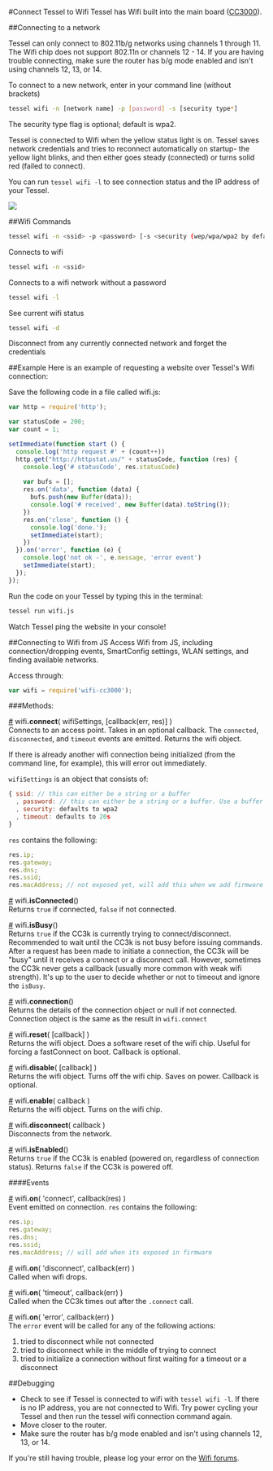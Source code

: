 #Connect Tessel to Wifi
Tessel has Wifi built into the main board ([CC3000](http://www.ti.com/lit/ds/symlink/cc3000.pdf)).

##Connecting to a network

Tessel can only connect to 802.11b/g networks using channels 1 through 11. The Wifi chip does not support 802.11n or channels 12 - 14. If you are having trouble connecting, make sure the router has b/g mode enabled and isn't using channels 12, 13, or 14.

To connect to a new network, enter in your command line (without brackets)

```.sh
tessel wifi -n [network name] -p [password] -s [security type*]
```

The security type flag is optional; default is wpa2.


Tessel is connected to Wifi when the yellow status light is on. Tessel saves network credentials and tries to reconnect automatically on startup- the yellow light blinks, and then either goes steady (connected) or turns solid red (failed to connect).

You can run `tessel wifi -l` to see connection status and the IP address of your Tessel.

<img src='https://s3.amazonaws.com/technicalmachine-assets/fre+assets/wifi.JPG'>

##Wifi Commands
```sh
tessel wifi -n <ssid> -p <password> [-s <security (wep/wpa/wpa2 by default)>]
```
Connects to wifi

```sh
tessel wifi -n <ssid>
```
Connects to a wifi network without a password

```sh
tessel wifi -l
```
See current wifi status

```sh
tessel wifi -d
```
Disconnect from any currently connected network and forget the credentials

##Example
Here is an example of requesting a website over Tessel's Wifi connection:

Save the following code in a file called wifi.js:

```js
var http = require('http');

var statusCode = 200;
var count = 1;

setImmediate(function start () {
  console.log('http request #' + (count++))
  http.get("http://httpstat.us/" + statusCode, function (res) {
    console.log('# statusCode', res.statusCode)
    
    var bufs = [];
    res.on('data', function (data) {
      bufs.push(new Buffer(data));
      console.log('# received', new Buffer(data).toString());
    })
    res.on('close', function () {
      console.log('done.');
      setImmediate(start);
    })
  }).on('error', function (e) {
    console.log('not ok -', e.message, 'error event')
    setImmediate(start);
  });
});
```

Run the code on your Tessel by typing this in the terminal:

```sh
tessel run wifi.js
```
Watch Tessel ping the website in your console!


##Connecting to Wifi from JS
Access Wifi from JS, including connection/dropping events, SmartConfig settings, WLAN settings, and finding available networks.

Access through:

```js
var wifi = require('wifi-cc3000');
```

###Methods:

&#x20;<a href="#api-wifi-connect-wifiSettings-callback-err-res" name="api-wifi-connect-wifiSettings-callback-err-res">#</a> wifi<b>.connect</b>( wifiSettings, [callback(err, res)] )  
Connects to an access point. Takes in an optional callback. The `connected`, `disconnected`, and `timeout` events are emitted. Returns the wifi object.

If there is already another wifi connection being initialized (from the command line, for example), this will error out immediately.

`wifiSettings` is an object that consists of:

```js
{ ssid: // this can either be a string or a buffer
  , password: // this can either be a string or a buffer. Use a buffer if you need to pass in hex.
  , security: defaults to wpa2 
  , timeout: defaults to 20s
}
```

`res` contains the following:

```js
res.ip;
res.gateway;
res.dns;
res.ssid;
res.macAddress; // not exposed yet, will add this when we add firmware support for mac address
```

&#x20;<a href="#api-wifi-isConnected" name="api-wifi-isConnected">#</a> wifi<b>.isConnected</b>()  
Returns `true` if connected, `false` if not connected.

&#x20;<a href="#api-wifi-isBusy" name="api-wifi-isBusy">#</a> wifi<b>.isBusy</b>()  
Returns `true` if the CC3k is currently trying to connect/disconnect. Recommended to wait until the CC3k is not busy before issuing commands. After a request has been made to initiate a connection, the CC3k will be "busy" until it receives a connect or a disconnect call. However, sometimes the CC3k never gets a callback (usually more common with weak wifi strength). It's up to the user to decide whether or not to timeout and ignore the `isBusy`.

&#x20;<a href="#api-wifi-connection" name="api-wifi-connection">#</a> wifi<b>.connection</b>()  
Returns the details of the connection object or null if not connected. Connection object is the same as the result in `wifi.connect`

&#x20;<a href="#api-wifi-reset-callback" name="api-wifi-reset-callback">#</a> wifi<b>.reset</b>( [callback] )  
Returns the wifi object. Does a software reset of the wifi chip. Useful for forcing a fastConnect on boot. Callback is optional.

&#x20;<a href="#api-wifi-disable-callback" name="api-wifi-disable-callback">#</a> wifi<b>.disable</b>( [callback] )  
Returns the wifi object. Turns off the wifi chip. Saves on power. Callback is optional.

&#x20;<a href="#api-wifi-enable-callback" name="api-wifi-enable-callback">#</a> wifi<b>.enable</b>( callback )  
Returns the wifi object. Turns on the wifi chip.

&#x20;<a href="#api-wifi-disconnect-callback" name="api-wifi-disconnect-callback">#</a> wifi<b>.disconnect</b>( callback )  
Disconnects from the network.

&#x20;<a href="#api-wifi-isEnabled" name="api-wifi-isEnabled">#</a> wifi<b>.isEnabled</b>()  
Returns `true` if the CC3k is enabled (powered on, regardless of connection status). Returns `false` if the CC3k is powered off.

####Events

&#x20;<a href="#api-wifi-on-connect-callback-err-res" name="api-wifi-on-connect-callback-err-res">#</a> wifi<b>.on</b>( 'connect', callback(res) )  
Event emitted on connection. `res` contains the following:

```js
res.ip;
res.gateway;
res.dns;
res.ssid;
res.macAddress; // will add when its exposed in firmware
```

&#x20;<a href="#api-wifi-on-disconnect-callback-err" name="api-wifi-on-disconnect-callback-err">#</a> wifi<b>.on</b>( 'disconnect', callback(err) )  
Called when wifi drops.

&#x20;<a href="#api-wifi-on-timeout-callback-err" name="api-wifi-on-timeout-callback-err">#</a> wifi<b>.on</b>( 'timeout', callback(err) )  
Called when the CC3k times out after the `.connect` call.

&#x20;<a href="#api-wifi-on-error-callback-err" name="api-wifi-on-error-callback-err">#</a> wifi<b>.on</b>( 'error', callback(err) )  
The `error` event will be called for any of the following actions:

1. tried to disconnect while not connected
2. tried to disconnect while in the middle of trying to connect
1. tried to initialize a connection without first waiting for a timeout or a disconnect

##Debugging
* Check to see if Tessel is connected to wifi with `tessel wifi -l`. If there is no IP address, you are not connected to Wifi. Try power cycling your Tessel and then run the tessel wifi connection command again.
* Move closer to the router.
* Make sure the router has b/g mode enabled and isn't using channels 12, 13, or 14.

If you're still having trouble, please log your error on the [Wifi forums](http://forums.tessel.io/category/wifi).
